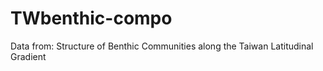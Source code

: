 # TWbenthic-compo
Data from: Structure of Benthic Communities along the Taiwan Latitudinal Gradient
